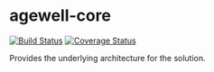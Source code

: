 # agewell-core

[![Build Status](https://travis-ci.org/AgeWell/agewell-core.svg?branch=master)](https://travis-ci.org/AgeWell/agewell-core) [![Coverage Status](https://coveralls.io/repos/github/AgeWell/agewell-core/badge.svg)](https://coveralls.io/github/AgeWell/agewell-core)

Provides the underlying architecture for the solution.
